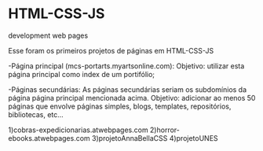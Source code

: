 # HTML-CSS-JS
development web pages


Esse foram os primeiros projetos de páginas em HTML-CSS-JS

-Página principal (mcs-portarts.myartsonline.com):
  Objetivo: utilizar esta página principal como index de um portifólio;

-Páginas secundárias:
  As páginas secundárias seriam os subdomínios da página página principal mencionada acima.
  Objetivo: adicionar ao menos 50 páginas que envolve páginas simples, blogs, templates, repositórios, bibliotecas, etc...

1)cobras-expedicionarias.atwebpages.com
2)horror-ebooks.atwebpages.com
3)projetoAnnaBellaCSS
4)projetoUNES
